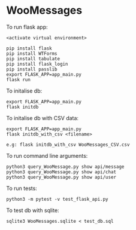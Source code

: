 # WooMessages

To run flask app:

    <activate virtual environment>
 
    pip install flask
    pip install WTForms
    pip install tabulate
    pip install flask_login
    pip install passlib
    export FLASK_APP=app_main.py
    flask run
  
To initalise db:
   
    export FLASK_APP=app_main.py
    flask initdb

To initalise db with CSV data:

    export FLASK_APP=app_main.py
    flask initdb_with_csv <filename>
    
    e.g: flask initdb_with_csv WooMessages_CSV.csv
  
To run command line arguments:
    
    python3 query_WooMessage.py show api/message
    python3 query_WooMessage.py show api/chat
    python3 query_WooMessage.py show api/user

To run tests:

    python3 -m pytest -v test_flask_api.py
   
To test db with sqlite:

    sqlite3 WooMessages.sqlite < test_db.sql
  
